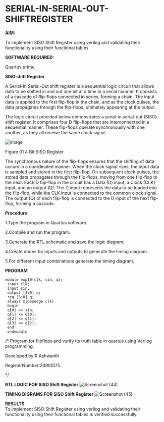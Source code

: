 # SERIAL-IN-SERIAL-OUT-SHIFTREGISTER

**AIM:**

To implement  SISO Shift Register using verilog and validating their functionality using their functional tables

**SOFTWARE REQUIRED:**

Quartus prime



**SISO shift Register**

A Serial-In Serial-Out shift register is a sequential logic circuit that allows data to be shifted in and out one bit at a time in a serial manner. It consists of a cascade of flip-flops connected in series, forming a chain. The input data is applied to the first flip-flop in the chain, and as the clock pulses, the data propagates through the flip-flops, ultimately appearing at the output.

The logic circuit provided below demonstrates a serial-in serial-out (SISO) shift register. It comprises four D flip-flops that are interconnected in a sequential manner. These flip-flops operate synchronously with one another, as they all receive the same clock signal.

![image](https://github.com/naavaneetha/SERIAL-IN-SERIAL-OUT-SHIFTREGISTER/assets/154305477/e81c4072-37f9-46c6-8145-566764b74c3a)

Figure 01 4 Bit SISO Register

The synchronous nature of the flip-flops ensures that the shifting of data occurs in a coordinated manner. When the clock signal rises, the input data is sampled and stored in the first flip-flop. On subsequent clock pulses, the stored data propagates through the flip-flops, moving from one flip-flop to the next.
Each D flip-flop in the circuit has a Data (D) input, a Clock (CLK) input, and an output (Q). The D input represents the data to be loaded into the flip-flop, while the CLK input is connected to the common clock signal. The output (Q) of each flip-flop is connected to the D input of the next flip-flop, forming a cascade.

**Procedure**

1.Type the program in Quartus software.

2.Compile and run the program.

3.Generate the RTL schematic and save the logic diagram.

4.Create nodes for inputs and outputs to generate the timing diagram.

5.For different input combinations generate the timing diagram.


**PROGRAM**
```
module exp10(clk, sin, q);
 input clk;
 input sin; 
 output [3:0] q;
 reg [3:0] q;
 always @(posedge clk)
 begin 
 q[0] <= sin;
 q[1] <= q[0];
 q[2] <= q[1];
 q[3] <= q[2];
 end
 endmodule
```

/* Program for flipflops and verify its truth table in quartus using Verilog programming.

Developed by:R Ashwanth<br>

RegisterNumber:24900175

*/

**RTL LOGIC FOR SISO Shift Register**
![Screenshot (44)](https://github.com/user-attachments/assets/431781f2-d289-43a3-93a9-fdc6985ce7b8)

**TIMING DIGRAMS FOR SISO Shift Register**
![Screenshot (45)](https://github.com/user-attachments/assets/9be31ea7-b8e5-42ee-9af6-09280f105837)

**RESULTS**<br>
To implement  SISO Shift Register using verilog and validating their functionality using their functional tables is verified successfully.

